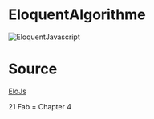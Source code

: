 # EloquentAlgorithme

![EloquentJavascript](https://eloquentjavascript.net/img/cover.jpg)

# Source

[EloJs](https://eloquentjavascript.net/code/#3.3)

21 Fab = Chapter 4
